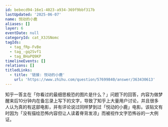 ```yaml
---
id: bebecd94-16e1-4023-a934-369f9bbf317b
lastUpdated: '2025-06-07'
name: 悦动的小鹿
aliases: []
layer: 6
eventDate: null
categoryId: cat_X3JSNomc
tagIds:
  - tag_fRp-FvBe
  - tag_-gq2Svf1
  - tag_BHaPQ9KP
timelineEvents: []
relations: []
titledLinks:
  - title: '链接: 悦动的小鹿'
    url: 'https://www.zhihu.com/question/57699840/answer/363430613'
---
```

知乎一答主在「你看过的最细思极恐的图片是什么？」问题下的回答，内容为做梦醒来后10分钟内在备忘录上写下的文字，导致了知乎上大量用户讨论，并且很多人认为真的有这部电影，并有评论说过同样梦到过「悦动的小鹿」电影。该贴文有时因为「没有描绘恐怖内容但让人读着脊背发凉」而被视作文字恐怖谷的一大例证。
